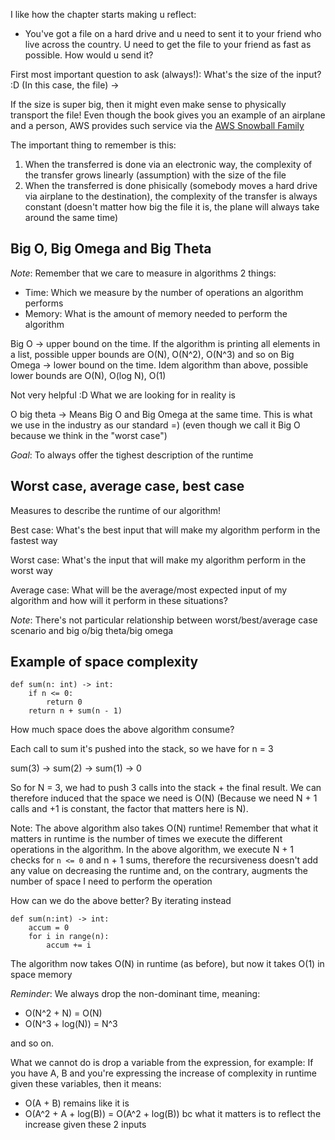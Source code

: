 I like how the chapter starts making u reflect:

- You've got a file on a hard drive and u need to sent it to your friend who live across the country. U need to get
the file to your friend as fast as possible. How would u send it?

First most important question to ask (always!): What's the size of the input? :D (In this case, the file) ->

If the size is super big, then it might even make sense to physically transport the file! Even though the book
gives you an example of an airplane and a person, AWS provides such service via the [AWS Snowball Family](https://aws.amazon.com/snowball/)

The important thing to remember is this: 
1) When the transferred is done via an electronic way, the complexity of the transfer grows linearly (assumption) with the size
of the file
2) When the transferred is done phisically (somebody moves a hard drive via airplane to the destination), the complexity of the transfer
is always constant (doesn't matter how big the file it is, the plane will always take around the same time)

## Big O, Big Omega and Big Theta

*Note*: Remember that we care to measure in algorithms 2 things:
- Time: Which we measure by the number of operations an algorithm performs
- Memory: What is the amount of memory needed to perform the algorithm

Big O -> upper bound on the time. If the algorithm is printing all elements in a list, possible upper bounds are O(N), O(N^2), O(N^3) and so on
Big Omega -> lower bound on the time. Idem algorithm than above, possible lower bounds are O(N), O(log N), O(1)

Not very helpful :D What we are looking for in reality is

O big theta -> Means Big O and Big Omega at the same time. This is what we use in the industry as our standard =) (even though we call it Big O 
because we think in the "worst case")


*Goal*: To always offer the tighest description of the runtime


## Worst case, average case, best case

Measures to describe the runtime of our algorithm!

Best case: What's the best input that will make my algorithm perform in the fastest way

Worst case: What's the input that will make my algorithm perform in the worst way

Average case: What will be the average/most expected input of my algorithm and how will it perform in these situations?


*Note*: There's not particular relationship between worst/best/average case scenario and big o/big theta/big omega


## Example of space complexity

```
def sum(n: int) -> int:
	if n <= 0:
		return 0
	return n + sum(n - 1)
```

How much space does the above algorithm consume?

Each call to sum it's pushed into the stack, so we have for n = 3

sum(3)
 -> sum(2)
    -> sum(1)
	  -> 0
	  
So for N = 3, we had to push 3 calls into the stack + the final result. We can therefore induced that the space we need
is O(N) (Because we need N + 1 calls and +1 is constant, the factor that matters here is N). 

Note: The above algorithm also takes O(N) runtime! Remember that what it matters in runtime is the number of times we 
execute the different operations in the algorithm. In the above algorithm, we execute N + 1 checks for `n <= 0` and n + 1
sums, therefore the recursiveness doesn't add any value on decreasing the runtime and, on the contrary, augments the 
number of space I need to perform the operation

How can we do the above better? By iterating instead

```
def sum(n:int) -> int:
	accum = 0
	for i in range(n):
		accum += i
```

The algorithm now takes O(N) in runtime (as before), but now it takes O(1) in space memory


*Reminder*: We always drop the non-dominant time, meaning:

- O(N^2 + N) = O(N)
- O(N^3 + log(N)) = N^3

and so on. 

What we cannot do is drop a variable from the expression, for example: If you have A, B and
you're expressing the increase of complexity in runtime given these variables, then it means:
- O(A + B) remains like it is
- O(A^2 + A + log(B)) = O(A^2 + log(B)) bc what it matters is to reflect the increase given 
these 2 inputs
